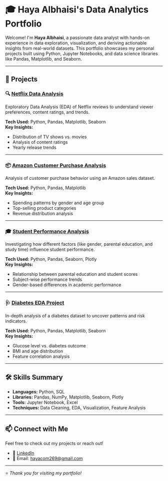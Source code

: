 # 🎓 Haya Albhaisi's Data Analytics Portfolio

Welcome! I'm **Haya Albhaisi**, a passionate data analyst with hands-on experience in data exploration, visualization, and deriving actionable insights from real-world datasets. This portfolio showcases my personal projects built using Python, Jupyter Notebooks, and data science libraries like Pandas, Matplotlib, and Seaborn.

---

## 📂 Projects

### 🔍 [Netflix Data Analysis](https://github.com/HayaAB/netflix-data-analysis)
Exploratory Data Analysis (EDA) of Netflix reviews to understand viewer preferences, content ratings, and trends.

**Tech Used:** Python, Pandas, Matplotlib, Seaborn  
**Key Insights:**
- Distribution of TV shows vs. movies
- Analysis of content ratings
- Yearly release trends

---

### 📦 [Amazon Customer Purchase Analysis](https://github.com/HayaAB/amazon-customer-purchase-analysis)
Analysis of customer purchase behavior using an Amazon sales dataset.

**Tech Used:** Python, Pandas, Matplotlib  
**Key Insights:**
- Spending patterns by gender and age group
- Top-selling product categories
- Revenue distribution analysis

---

### 🎓 [Student Performance Analysis](https://github.com/HayaAB/student-performance-analysis)
Investigating how different factors (like gender, parental education, and study time) influence student performance.

**Tech Used:** Python, Pandas, Seaborn, Plotly  
**Key Insights:**
- Relationship between parental education and student scores
- Subject-wise performance trends
- Gender-based differences in academic performance

---

### 🩺 [Diabetes EDA Project](https://github.com/HayaAB/diabetes-eda)
In-depth analysis of a diabetes dataset to uncover patterns and risk indicators.

**Tech Used:** Python, Pandas, Matplotlib, Seaborn  
**Key Insights:**
- Glucose level vs. diabetes outcome
- BMI and age distribution
- Feature correlation analysis

---

## 🛠 Skills Summary

- **Languages:** Python, SQL  
- **Libraries:** Pandas, NumPy, Matplotlib, Seaborn, Plotly  
- **Tools:** Jupyter Notebook, Excel  
- **Techniques:** Data Cleaning, EDA, Visualization, Feature Analysis

---

## 📫 Connect with Me

Feel free to check out my projects or reach out!

- 💼 [LinkedIn](https://www.linkedin.com/in/haya-albhaisi-085232237/)
- 📧 Email: hayacom269@gmail.com

---

⭐️ *Thank you for visiting my portfolio!*
